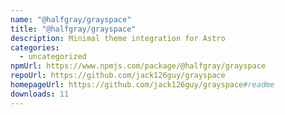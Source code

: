 ```yaml
---
name: "@halfgray/grayspace"
title: "@halfgray/grayspace"
description: Minimal theme integration for Astro
categories:
  - uncategorized
npmUrl: https://www.npmjs.com/package/@halfgray/grayspace
repoUrl: https://github.com/jack126guy/grayspace
homepageUrl: https://github.com/jack126guy/grayspace#readme
downloads: 11
---
```

